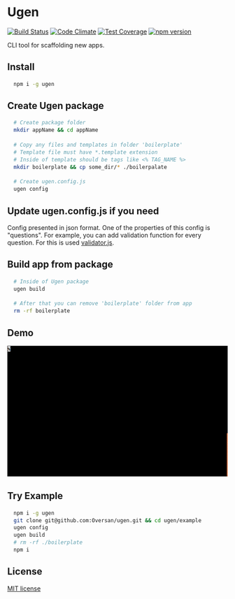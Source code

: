 # Ugen
[![Build Status](https://travis-ci.org/Oversan/ugen.svg?branch=master)](https://travis-ci.org/Oversan/ugen)
[![Code Climate](https://codeclimate.com/github/Oversan/ugen/badges/gpa.svg)](https://codeclimate.com/github/Oversan/ugen)
[![Test Coverage](https://codeclimate.com/github/Oversan/ugen/badges/coverage.svg)](https://codeclimate.com/github/Oversan/ugen/coverage)
[![npm version](https://badge.fury.io/js/ugen.svg)](https://badge.fury.io/js/ugen)

CLI tool for scaffolding new apps.

## Install

```sh
  npm i -g ugen
```

## Create Ugen package

```sh
  # Create package folder
  mkdir appName && cd appName

  # Copy any files and templates in folder 'boilerplate'
  # Template file must have *.template extension
  # Inside of template should be tags like <% TAG_NAME %>
  mkdir boilerplate && cp some_dir/* ./boilerpalate

  # Create ugen.config.js
  ugen config
```

## Update ugen.config.js if you need

Config presented in json format. One of the properties of this config is "questions". For example, you can add validation function for every question. For this is used [validator.js](https://github.com/chriso/validator.js).

## Build app from package

```sh
  # Inside of Ugen package
  ugen build

  # After that you can remove 'boilerplate' folder from app
  rm -rf boilerplate
```

## Demo

[![](https://raw.githubusercontent.com/Oversan/ugen/master/example/demo.gif)]()

## Try Example

```sh
  npm i -g ugen
  git clone git@github.com:Oversan/ugen.git && cd ugen/example
  ugen config
  ugen build
  # rm -rf ./boilerplate
  npm i
```

## License
[MIT license](https://opensource.org/licenses/MIT)
